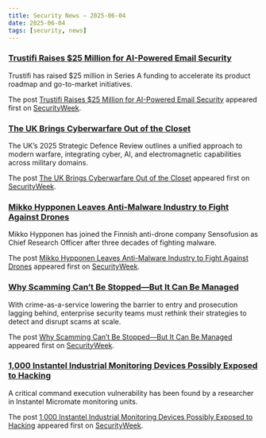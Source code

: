 ```yaml
---
title: Security News – 2025-06-04
date: 2025-06-04
tags: [security, news]
---
```


### [Trustifi Raises $25 Million for AI-Powered Email Security](https://www.securityweek.com/trustifi-raises-25-million-for-ai-powered-email-security/)

<p>Trustifi has raised $25 million in Series A funding to accelerate its product roadmap and go-to-market initiatives.</p>
<p>The post <a href="https://www.securityweek.com/trustifi-raises-25-million-for-ai-powered-email-security/">Trustifi Raises $25 Million for AI-Powered Email Security</a> appeared first on <a href="https://www.securityweek.com">SecurityWeek</a>.</p>

### [The UK Brings Cyberwarfare Out of the Closet](https://www.securityweek.com/the-uk-brings-cyberwarfare-out-of-the-closet/)

<p>The UK’s 2025 Strategic Defence Review outlines a unified approach to modern warfare, integrating cyber, AI, and electromagnetic capabilities across military domains.</p>
<p>The post <a href="https://www.securityweek.com/the-uk-brings-cyberwarfare-out-of-the-closet/">The UK Brings Cyberwarfare Out of the Closet</a> appeared first on <a href="https://www.securityweek.com">SecurityWeek</a>.</p>

### [Mikko Hypponen Leaves Anti-Malware Industry to Fight Against Drones](https://www.securityweek.com/mikko-hypponen-joins-anti-drone-company-sensofusion/)

<p>Mikko Hypponen has joined the Finnish anti-drone company Sensofusion as Chief Research Officer after three decades of fighting malware.</p>
<p>The post <a href="https://www.securityweek.com/mikko-hypponen-joins-anti-drone-company-sensofusion/">Mikko Hypponen Leaves Anti-Malware Industry to Fight Against Drones</a> appeared first on <a href="https://www.securityweek.com">SecurityWeek</a>.</p>

### [Why Scamming Can’t Be Stopped—But It Can Be Managed](https://www.securityweek.com/why-scamming-cant-be-stopped-but-it-can-be-managed/)

<p>With crime-as-a-service lowering the barrier to entry and prosecution lagging behind, enterprise security teams must rethink their strategies to detect and disrupt scams at scale.</p>
<p>The post <a href="https://www.securityweek.com/why-scamming-cant-be-stopped-but-it-can-be-managed/">Why Scamming Can&#8217;t Be Stopped—But It Can Be Managed</a> appeared first on <a href="https://www.securityweek.com">SecurityWeek</a>.</p>

### [1,000 Instantel Industrial Monitoring Devices Possibly Exposed to Hacking](https://www.securityweek.com/1000-instantel-industrial-monitoring-devices-possibly-exposed-to-hacking/)

<p>A critical command execution vulnerability has been found by a researcher in Instantel Micromate monitoring units. </p>
<p>The post <a href="https://www.securityweek.com/1000-instantel-industrial-monitoring-devices-possibly-exposed-to-hacking/">1,000 Instantel Industrial Monitoring Devices Possibly Exposed to Hacking</a> appeared first on <a href="https://www.securityweek.com">SecurityWeek</a>.</p>


